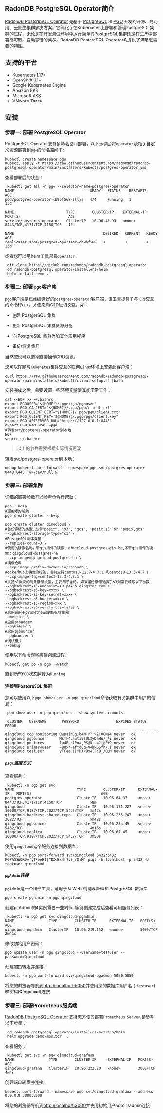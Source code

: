 ## RadonDB PostgreSQL Operator简介

[RadonDB PostgreSQL Operator](https://github.com/radondb/radondb-postgresql-operator) 是基于 [PostgreSQL](https://www.postgresql.org/) 和 [PGO](https://github.com/CrunchyData/postgres-operator/) 开发的开源、高可用、云原生集群解决方案。它简化了在Kubernetes上部署和管理PostgreSQL集群的过程，无论是在开发测试环境中运行简单的PostgreSQL集群还是在生产中部署高可用，自动容错的集群，RadonDB PostgreSQL Operator均提供了满足您需要的特性。

## 支持的平台

- Kubernetes 1.17+
- OpenShift 3.1+
- Google Kubernetes Engine
- Amazon EKS
- Microsoft AKS
- VMware Tanzu

## 安装

### 步骤一: 部署 PostgreSQL Operator

PostgreSQL Operator支持多命名空间部署，以下示例会将`operator`及相关自定义资源部署到`pgo`的命名空间下:

```shell
kubectl create namespace pgo
kubectl apply -f https://raw.githubusercontent.com/radondb/radondb-postgresql-operator/main/installers/kubectl/postgres-operator.yml
```

查看部署后的状态：

```shell
 kubectl get all -n pgo --selector=name=postgres-operator
NAME                                   READY   STATUS    RESTARTS   AGE
pod/postgres-operator-cb9bf568-llljs   4/4     Running   1          13d

NAME                        TYPE        CLUSTER-IP    EXTERNAL-IP   PORT(S)                      AGE
service/postgres-operator   ClusterIP   10.96.46.93   <none>        8443/TCP,4171/TCP,4150/TCP   13d

NAME                                         DESIRED   CURRENT   READY   AGE
replicaset.apps/postgres-operator-cb9bf568   1         1         1       13d
```

或者您可以用helm工具部署`operator`：

```shell
 git clone https://github.com/radondb/radondb-postgresql-operator
 cd radondb-postgresql-operator/installers/helm
 helm install demo .
```

### 步骤二: 部署 `pgo`客户端

`pgo`客户端是已经编译好的`postgres-operator`客户端，该工具提供了与 `CRD`交互的命令行`CLI`，方便您和CRD进行交互，如：

- 创建 PostgreSQL 集群

- 更新 PostgreSQL 集群资源分配

- 向 PostgreSQL 集群添加其他实用程序

- 备份/恢复集群

当然您也可以选择直接操作CRD资源。

您可以在能与`Kubenetes`集群交互的任何`Linux`环境上安装此客户端：

```shell
curl https://raw.githubusercontent.com/radondb/radondb-postgresql-operator/main/installers/kubectl/client-setup.sh |bash
```

安装完成之后，需要设置一些环境变量使其能正常工作：

```shell
cat <<EOF >> ~/.bashrc
export PGOUSER="${HOME?}/.pgo/pgo/pgouser"
export PGO_CA_CERT="${HOME?}/.pgo/pgo/client.crt"
export PGO_CLIENT_CERT="${HOME?}/.pgo/pgo/client.crt"
export PGO_CLIENT_KEY="${HOME?}/.pgo/pgo/client.key"
export PGO_APISERVER_URL='https://127.0.0.1:8443'
export PGO_NAMESPACE=pgo
#转发svc/postgres-operator到本地
EOF
source ~/.bashrc
```

> 以上的参数需要根据实际情况更改

转发svc/postgres-operator到本地：

```shell
nohup kubectl port-forward --namespace pgo svc/postgres-operator 8443:8443  &>/dev/null &
```

### 步骤三: 部署集群

详细的部署参数可以参考命令行帮助：

```shell
pgo --help
#更细项的帮助
pgo create cluster --help
```

```shell
pgo create cluster qingcloud \
#备份存储的类型,支持"posix", "s3", "gcs", "posix,s3" or "posix,gcs"
--pgbackrest-storage-type="s3" \
#PostgeSQL副本数量
--replica-count=3 \
#使用的镜像名称，带gis插件的镜像：qingcloud-postgres-gis-ha,不带gis插件的镜像：qingcloud-postgres-ha
--ccp-image=qingcloud-postgres-ha \
#镜像仓库
--ccp-image-prefix=docker.io/radondb \
#ockerhub上镜像的标签，目前支持centos8-12.7-4.7.1 和centos8-13.3-4.7.1
--ccp-image-tag=centos8-13.3-4.7.1 \
#支持s3协议的对象存储设置，主要用于备份，如果备份存储选择了s3则需要填写以下参数
--pgbackrest-s3-endpoint=s3.pek3b.qingstor.com \
--pgbackrest-s3-key=xxxxx \
--pgbackrest-s3-key-secret=xxxx \
--pgbackrest-s3-bucket=xxxx \
--pgbackrest-s3-region=xxx \
--pgbackrest-s3-verify-tls=false \
#启用适用于prometheus的指标收集器
--metrics \
#启用pgbadger
--pgbadger \
#启用pgbouncer
--pgbouncer \
#调试模式
--debug
```

使用以下命令观察集群创建过程：

```shell
kubectl get po -n pgo --watch
```

直到所有`POD`状态翻转为`Running`

#### 连接到PostgreSQL 集群

您可以使用以下`pgo show user -n pgo qingcloud`命令获取有关集群中用户的信息：

```shell
 pgo show user -n pgo qingcloud --show-system-accounts
 
 CLUSTER   USERNAME       PASSWORD                 EXPIRES STATUS ERROR 
--------- -------------- ------------------------ ------- ------ -----
qingcloud ccp_monitoring Dwpa|MCg,b4M+rY.>ZC0ONz4 never   ok           
qingcloud pgbouncer      MsTk4.auti9[0L2yDaHu/_Ni never   ok           
qingcloud postgres       1a4R-d7Po=,PS@R:-=?[gP(9 never   ok           
qingcloud primaryuser    =B8x*Haf*dCq+V4hkGSfh/.} never   ok           
qingcloud testuser       yTFeeH1|^DX<Bx4[?:B_/Q;M never   ok 
```

##### `psql`连接方式

查看服务：

```shell
 kubectl -n pgo get svc
NAME                             TYPE        CLUSTER-IP      EXTERNAL-IP   PORT(S)                                AGE
postgres-operator                ClusterIP   10.96.64.37     <none>        8443/TCP,4171/TCP,4150/TCP             58m
qingcloud                        ClusterIP   10.96.171.227   <none>        10000/TCP,9187/TCP,2022/TCP,5432/TCP   5m42s
qingcloud-backrest-shared-repo   ClusterIP   10.96.235.247   <none>        2022/TCP                               5m42s
qingcloud-pgbouncer              ClusterIP   10.96.234.49    <none>        5432/TCP                               4m16s
qingcloud-replica                ClusterIP   10.96.67.45     <none>        10000/TCP,9187/TCP,2022/TCP,5432/TCP   3m50s
```

使用`qingcloud`这个服务连接到数据库：

```shell
kubectl -n pgo port-forward svc/qingcloud 5432:5432
PGPASSWORD='yTFeeH1|^DX<Bx4[?:B_/Q;M' psql -h localhost -p 5432 -U testuser qingcloud
```

##### `pgAdmin`连接

`pgAdmin`是一个图形工具，可用于从 Web 浏览器管理和 PostgreSQL 数据库

`pgo create pgadmin -n pgo qingcloud`

创建pgAdmin的4实例需要一些时间, 等待创建完成后查看可用服务列表：

```shell
 kubectl -n pgo get svc qingcloud-pgadmin
NAME                TYPE        CLUSTER-IP      EXTERNAL-IP   PORT(S)    AGE
qingcloud-pgadmin   ClusterIP   10.96.239.152   <none>        5050/TCP   2m41s
```

修改初始用户密码：

`pgo update user -n pgo qingcloud --username=testuser --password=Qingcloud`

创建端口转发并连接:

```shell
kubectl -n pgo port-forward svc/qingcloud-pgadmin 5050:5050
```

将您的浏览器导航到[http://localhost:5050](http://localhost:5050/)并使用您的数据库用户名 ( `testuser`) 和密码(Qingcloud)连接

### 步骤三: 部署Prometheus服务端

[RadonDB PostgreSQL Operator](https://github.com/radondb/radondb-postgresql-operator) 支持您方便的部署`Prometheus Server`,请参考以下步骤：

```shell
 cd radondb-postgresql-operator/installers/metrics/helm
 helm upgrade demo-monitor  .
```

查看服务：

```shell
 kubectl get svc -n pgo qingcloud-grafana
NAME                TYPE        CLUSTER-IP     EXTERNAL-IP   PORT(S)    AGE
qingcloud-grafana   ClusterIP   10.96.222.20   <none>        3000/TCP   4m4s
```

创建端口转发并连接:

```shell
kubectl port-forward --namespace pgo svc/qingcloud-grafana --address 0.0.0.0 3000:3000
```

将您的浏览器导航到[http://localhost:3000](http://localhost:3000/)并使用初始用户admin/admin连接
